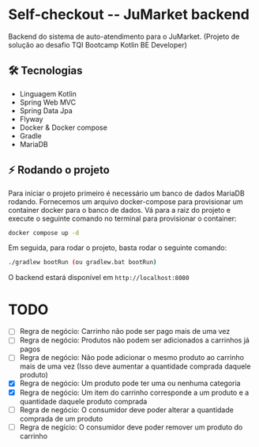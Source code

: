# Self-checkout -- JuMarket backend

Backend do sistema de auto-atendimento para o JuMarket. (Projeto de solução ao desafio TQI Bootcamp Kotlin BE Developer)

## :hammer_and_wrench: Tecnologias

- Linguagem Kotlin
- Spring Web MVC
- Spring Data Jpa
- Flyway
- Docker & Docker compose
- Gradle
- MariaDB

## :zap: Rodando o projeto

Para iniciar o projeto primeiro é necessário um banco de dados MariaDB rodando. Fornecemos um arquivo
docker-compose para provisionar um container docker para o banco de dados. Vá para a raiz do projeto e
execute o seguinte comando no terminal para provisionar o container:

```sh
docker compose up -d
```

Em seguida, para rodar o projeto, basta rodar o seguinte comando:

```sh
./gradlew bootRun (ou gradlew.bat bootRun)
```

O backend estará disponível em `http://localhost:8080`

# TODO

- [ ] Regra de negócio: Carrinho não pode ser pago mais de uma vez
- [ ] Regra de negócio: Produtos não podem ser adicionados a carrinhos já pagos
- [ ] Regra de negócio: Não pode adicionar o mesmo produto ao carrinho mais de uma vez (Isso deve aumentar a quantidade comprada daquele produto)
- [x] Regra de negócio: Um produto pode ter uma ou nenhuma categoria
- [x] Regra de negócio: Um item do carrinho corresponde a um produto e a quantidade daquele produto comprada
- [ ] Regra de negócio: O consumidor deve poder alterar a quantidade comprada de um produto
- [ ] Regra de negício: O consumidor deve poder remover um produto do carrinho
